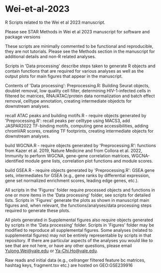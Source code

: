 # Wei-et-al-2023
R Scripts related to the Wei et al 2023 manuscript. 

Please see STAR Methods in Wei et al 2023 manuscript for software and package versions

These scripts are minimally commented to be functional and reproducible, they are not tutorials. Please see the Methods section in the manuscript for additional details and non-R related analyses.

Scripts in 'Data processing' describe steps taken to generate R objects and contain functions that are required for various analyses as well as the output plots for main figures that appear in the manuscript.

Contents of 'Data processing':
Preprocessing.R: Building Seurat objects, doublet removal, low quality cell filter, determining HIV-1-infected cells in filtered bc matrices, RNA/ATAC/protein data normalization and batch effect removal, celltype annotation, creating intermediate objedcts for downstream analyses.

recall ATAC peaks and building motifs.R - require objects generated by 'Preprocessing.R': recall peaks per celltype using MACS3, add JASPAR2022 TF-binding motifs, computing gene accessibilities, adding chromVAR scores, creating TF footprints, creating intermediate objects for downstream analyses.

build WGCNA.R - require objects generated by 'Preprocessing.R': functions from Kazer et al. 2019, Nature Medicine and from Collora et al. 2022, Immunity to perform WGCNA, gene-gene correlation matrices, WGCNA-identified module gene lists, correlation plot functions and module scores.

build GSEA.R - require objects generated by 'Preprocessing.R': GSEA gene sets, intermediates for GSEA (e.g., gene ranks by differential expression, gene set normalized enrichment scores, leading edge genes, etc.).

All scripts in the 'Figures' folder require processed objects and functions in one or more items in the 'Data processing' folder, see scripts for detailed lists.
Scripts in 'Figures' generate the plots as shown in manuscript main figures and, when relevant, the functions/analyses/data processing steps required to generate these plots.

All plots generated in Supplemental figures also require objects generated by scripts in the 'Data processing' folder. Scripts in 'Figures' folder may be modified to reproduce all supplemental figures. Some analyses (related to supplemental figures) may not be entirely representable by scripts in that repository. If there are particular aspects of the analyses you would like to see that are not here, or have any other questions, please email Yulong.Wei@yale.edu or Ya-Chi.Ho@yale.edu.

Raw reads and initial data (e.g., cellranger filtered feature bc matrices, hashtag keys, fragment.tsv etc.) are hosted on GEO:GSE239916


